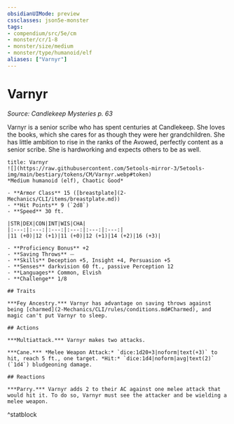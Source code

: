 ```yaml
---
obsidianUIMode: preview
cssclasses: json5e-monster
tags:
- compendium/src/5e/cm
- monster/cr/1-8
- monster/size/medium
- monster/type/humanoid/elf
aliases: ["Varnyr"]
---
```

# Varnyr
*Source: Candlekeep Mysteries p. 63*  

Varnyr is a senior scribe who has spent centuries at Candlekeep. She loves the books, which she cares for as though they were her grandchildren. She has little ambition to rise in the ranks of the Avowed, perfectly content as a senior scribe. She is hardworking and expects others to be as well.

```ad-statblock
title: Varnyr
![](https://raw.githubusercontent.com/5etools-mirror-3/5etools-img/main/bestiary/tokens/CM/Varnyr.webp#token)
*Medium humanoid (elf), Chaotic Good*

- **Armor Class** 15 ([breastplate](2-Mechanics/CLI/items/breastplate.md))
- **Hit Points** 9 (`2d8`)
- **Speed** 30 ft.

|STR|DEX|CON|INT|WIS|CHA|
|:---:|:---:|:---:|:---:|:---:|:---:|
|11 (+0)|12 (+1)|11 (+0)|12 (+1)|14 (+2)|16 (+3)|

- **Proficiency Bonus** +2
- **Saving Throws** ⏤
- **Skills** Deception +5, Insight +4, Persuasion +5
- **Senses** darkvision 60 ft., passive Perception 12
- **Languages** Common, Elvish
- **Challenge** 1/8

## Traits

***Fey Ancestry.*** Varnyr has advantage on saving throws against being [charmed](2-Mechanics/CLI/rules/conditions.md#Charmed), and magic can't put Varnyr to sleep.

## Actions

***Multiattack.*** Varnyr makes two attacks.

***Cane.*** *Melee Weapon Attack:* `dice:1d20+3|noform|text(+3)` to hit, reach 5 ft., one target. *Hit:* `dice:1d4|noform|avg|text(2)` (`1d4`) bludgeoning damage.

## Reactions

***Parry.*** Varnyr adds 2 to their AC against one melee attack that would hit it. To do so, Varnyr must see the attacker and be wielding a melee weapon.
```
^statblock
